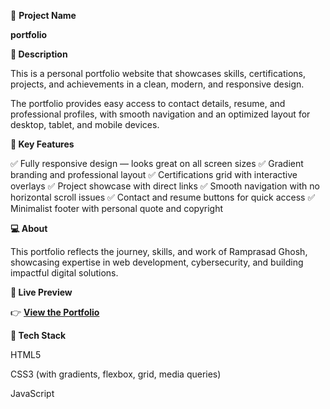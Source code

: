 📌 **Project Name**

**portfolio**


**📝 Description**

This is a personal portfolio website that showcases skills, certifications, projects, and achievements in a clean, modern, and responsive design.

The portfolio provides easy access to contact details, resume, and professional profiles, with smooth navigation and an optimized layout for desktop, tablet, and mobile devices.

**🌟 Key Features**

✅ Fully responsive design — looks great on all screen sizes
✅ Gradient branding and professional layout
✅ Certifications grid with interactive overlays
✅ Project showcase with direct links
✅ Smooth navigation with no horizontal scroll issues
✅ Contact and resume buttons for quick access
✅ Minimalist footer with personal quote and copyright

**💻 About**

This portfolio reflects the journey, skills, and work of Ramprasad Ghosh, showcasing expertise in web development, cybersecurity, and building impactful digital solutions.

**🚀 Live Preview**

👉 **[View the Portfolio](https://free-portfolio-aayush.vercel.app/)**

**📂 Tech Stack**

HTML5

CSS3 (with gradients, flexbox, grid, media queries)

JavaScript


